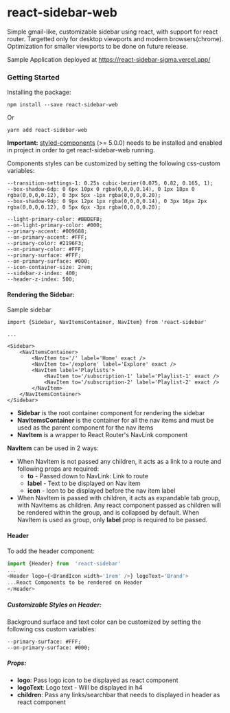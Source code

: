 # react-sidebar-web

 

Simple gmail-like, customizable sidebar using react, with support for react router.
Targetted only for desktop viewports and modern browsers(chrome). Optimization for smaller viewports to be done on future release.

Sample Application deployed at https://react-sidebar-sigma.vercel.app/

### Getting Started
Installing the package:
~~~
npm install --save react-sidebar-web
~~~
Or
~~~
yarn add react-sidebar-web
~~~
**Important:** [styled-components](https://styled-components.com/) (>= 5.0.0) needs to be installed and enabled in project in order to get react-sidebar-web running.


Components styles can be customized by setting the following css-custom variables:
~~~
--transition-settings-1: 0.25s cubic-bezier(0.075, 0.82, 0.165, 1);
--box-shadow-6dp: 0 6px 10px 0 rgba(0,0,0,0.14), 0 1px 18px 0 rgba(0,0,0,0.12), 0 3px 5px -1px rgba(0,0,0,0.20);
--box-shadow-9dp: 0 9px 12px 1px rgba(0,0,0,0.14), 0 3px 16px 2px rgba(0,0,0,0.12), 0 5px 6px -3px rgba(0,0,0,0.20);

--light-primary-color: #BBDEFB;
--on-light-primary-color: #000;
--primary-accent: #009688;
--on-primary-accent: #FFF;
--primary-color: #2196F3;
--on-primary-color: #FFF;
--primary-surface: #FFF;
--on-primary-surface: #000;
--icon-container-size: 2rem;
--sidebar-z-index: 400;
--header-z-index: 500;
~~~

#### Rendering the Sidebar:

Sample sidebar
~~~
import {Sidebar, NavItemsContainer, NavItem} from 'react-sidebar'

...

<Sidebar>
    <NavItemsContainer>
        <NavItem to='/' label='Home' exact />
        <NavItem to='/explore' label='Explore' exact />
        <NavItem label='Playlists'>
            <NavItem to='/subscription-1' label='Playlist-1' exact />
            <NavItem to='/subscription-2' label='Playlist-2' exact />
        </NavItem>
    </NavItemsContainer>
</Sidebar>
~~~

- **Sidebar** is the root container component for rendering the sidebar
- **NavItemsContainer** is the container for all the nav items and must be used as the parent component for the nav items
- **NavItem** is a wrapper to React Router's NavLink component

**NavItem** can be used in 2 ways:

- When NavItem is not passed any children, it acts as a link to a route and following props are required:
	- **to** - Passed down to NavLink: Link to route
	- **label** - Text to be displayed on Nav item
	- **icon** - Icon to be displayed before the nav item label
- When NavItem is passed with children, it acts as expandable tab group, with NavItems as children. Any react component passed as children will be rendered within the group, and is collapsed by default. When NavItem is used as group, only **label** prop is required to be passed.

#### Header
To add the header component:
```js
import {Header} from  'react-sidebar'
...
<Header logo={<BrandIcon width='1rem' />} logoText='Brand'>
...React Components to be rendered on Header
</Header>
```
##### Customizable Styles on Header: 
Background surface and text color can be customized by setting the following css custom variables:
~~~
--primary-surface: #FFF;
--on-primary-surface: #000;
~~~  
##### Props:
- **logo**: Pass logo icon to be displayed as react component
- **logoText**: Logo text - Will be displayed in h4
- **children**: Pass any links/searchbar that needs to displayed in header as react component

